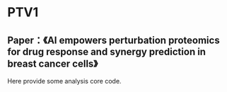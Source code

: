 # PTV1
## Paper：《AI empowers perturbation proteomics for drug response and synergy prediction in breast cancer cells》
Here provide some analysis core code.
